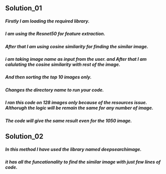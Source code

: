 ## Solution_01

##### Firstly I am loading the required library. 
##### I am using the Resnet50 for feature extraction.
##### After that I am using cosine similarity for finding the similar image.
##### i am taking image name as input from the user. and After that I am calulating the cosine similarity with rest of the image.
##### And then sorting the top 10 images only.

##### Changes the directory name to run your code.
##### I ran this code on 128 images only because of the resources issue. Althorugh the logic will be remain the same for any number of image.
##### The code will give the same result even for the 1050 image.

## Solution_02

##### In this method I have used the library named deepsearchimage.
##### it has all the funcationality to find the similar image with just few lines of code.
